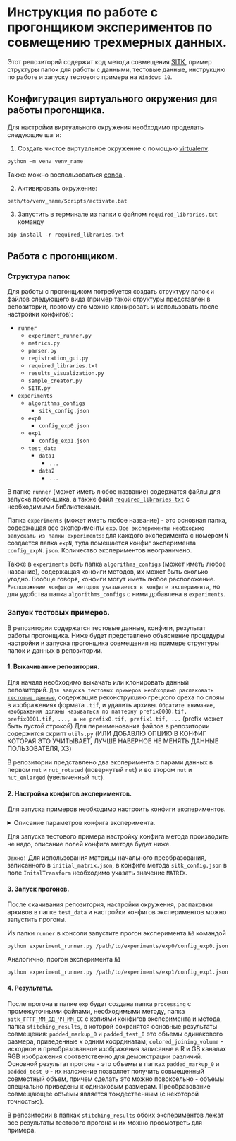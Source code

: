 # Инструкция по работе с прогонщиком экспериментов по совмещению трехмерных данных.
Этот репозиторий содержит код метода совмещения [SITK](https://simpleitk.org/), пример структуры папок для работы с данными, тестовые данные, инструкцию по работе и запуску тестового примера на `Windows 10`.

## Конфигурация виртуального окружения для работы прогонщика.
Для настройки виртуального окружения необходимо проделать следующие шаги:
1. Создать чистое виртуальное окружение с помощью [virtualenv](https://virtualenv.pypa.io/en/latest/installation.html):
```shell
python –m venv venv_name
```
 Также можно воспользоваться [conda](https://docs.conda.io/projects/conda/en/latest/user-guide/tasks/manage-environments.html) .
 
 2. Активировать окружение:
```shell
path/to/venv_name/Scripts/activate.bat
```

3. Запустить в терминале из папки с файлом `required_libraries.txt` команду
```shell
pip install -r required_libraries.txt
``` 

## Работа с прогонщиком.
### Структура папок
Для работы с прогонщиком потребуется создать структуру папок и файлов следующего вида (пример такой структуры представлен в репозитории, поэтому его можно клонировать и использовать после настройки конфигов):
- `runner`
  - `experiment_runner.py`
  - `metrics.py`
  - `parser.py`
  - `registration_gui.py`
  - `required_libraries.txt`
  - `results_visualization.py`
  - `sample_creator.py`
  - `SITK.py`
- `experiments`
  - `algorithms_configs`
    - `sitk_config.json`
  - `exp0`
     - `config_exp0.json`
  - `exp1`
     - `config_exp1.json`
  - `test_data`
     - `data1`
       - `...`
     - `data2`
       - `...`
  
В папке `runner` (может иметь любое название) содержатся файлы для запуска прогонщика, а также файл [`required_libraries.txt`](https://github.com/lbugai/stitching/blob/main/runner/required_libraries.txt) с необходимыми библиотеками.

Папка `experiments` (может иметь любое название) - это основная папка, содержащая все эксперименты `exp`. `Все эксперименты необходимо запускать из папки experiments`: для каждого эксперимента с номером `N` создается папка `expN`, туда помещается конфиг эксперимента `config_expN.json`. Количество экспериментов неограничено.

Также в `experiments` есть папка `algorithms_configs` (может иметь любое название), содержащая конфиги методов, их может быть сколько угодно. Вообще говоря, конфиги могут иметь любое расположение. `Расположение конфигов методов указывается в конфиге эксперимента`, но для удобства папка `algorithms_configs` с ними добавлена в `experiments`. 

### Запуск тестовых примеров.
В репозитории содержатся тестовые данные, конфиги, результат работы прогонщика.
Ниже будет представлено объяснение процедуры настройки и запуска прогонщика совмещения на примере структуры папок и данных в репозитории.

#### 1. Выкачивание репозитория.
Для начала необходимо выкачать или клонировать данный репозиторий.
`Для запуска тестовых примеров необходимо распаковать` [`тестовые данные`](https://github.com/lbugai/stitching/tree/main/experiments/test_data), содержащие реконструкцию грецкого ореха по слоям в изображениях формата `.tif`, и удалить архивы.
`Обратите внимание, изображения должны называться по паттерну prefix0000.tif, prefix0001.tif, ..., а не prefix0.tif, prefix1.tif, ...` (prefix может быть пустой строкой)
Для переименования файлов в репозитории содержится скрипт `utils.py` (ИЛИ ДОБАВЛЮ ОПЦИЮ В КОНФИГ КОТОРАЯ ЭТО УЧИТЫВАЕТ, ЛУЧШЕ НАВЕРНОЕ НЕ МЕНЯТЬ ДАННЫЕ ПОЛЬЗОВАТЕЛЯ, ХЗ)

В репозитории представлено два эксперимента с парами данных в первом `nut` и `nut_rotated` (повернутый `nut`) и во втором `nut` и `nut_enlarged` (увеличенный `nut`).

#### 2. Настройка конфигов экспериментов. 
Для запуска примеров необходимо настроить конфиги экспериментов.

<details><summary>Описание параметров конфига эксперимента.</summary>
 
```json
{   "path_to_main_folder_info" : "Путь до основной папки (experiments в репозитории).",
    "path_to_main_folder" : "/path/to/experiments/",

    "exp_info" : ["Для каждого эксперимента создается папка exp с номером, туда копируется этот конфиг и редактируется",
                  "В конфиге в папке expN этот параметр тоже должен быть N, ИНАЧЕ ЭКСПЕРИМЕНТ С УКАЗАННЫМ ЗДЕСЬ НОМЕРОМ ПЕРЕЗАПИШЕТСЯ."],
    "exp" : 0,

    "algorithm_name_info" : "Задает название папки, НЕ МЕТОД, метод задается исполняемым файлом и конфигом с настройками.",
    "algorithm_name" : "sitk",
    "algorithm_name_examples" : {
        "1" : "sitk",
        "2" : "sith",
        "3" : "any_convenient_name_for_the_method"
    },

    "algorithm_execution_parameters_path_info" : "Путь до конфига метода, может иметь любое расположение и название.",
    "algorithm_execution_parameters_path" : "/path/to/experiments/algorithms_configs/sitk_config.json",

    "algorithm_executable_path_info" : "Путь до скрипта с методом.", 
    "algorithm_executable_path" : "/path/to/runner/SITK.py",

    "alg_interpreter_path_info" : "Путь до файла python.exe вашего окружения.",
    "alg_interpreter_path" : "/path/to/venv_name/Scripts/python.exe",

    "VolumeLoadingMode_info" : "Не изменять.",
    "VolumeLoadingMode" : "TwoVolumes",

    "registered_volumes_writing_info" : ["Флаг для сохранения результата совмещения.",
                                         "Если указать false, то результаты совмещения не будут отписываться в тифы, только то, что в консоли."],
    "registered_volumes_writing" : true,

    "minimize_padding" : true,

    "calculate_metrics_info" : "Флаг для вычисления метрик - для этого нужно указать эталонное преобразование в поле ниже",
    "calculate_metrics" : false,

    "path_to_gt_matrix_json_info" : "Путь до эталонного преобразования (пример есть в репозитории в nut_rotated.rar).",
    "path_to_gt_matrix_json" : "",

    "SelectedVisualizedMetricsList_info" : "Метрики, которые будут рассчитываться, если включен флаг calculate_metrics.",
    "SelectedVisualizedMetricsList" : ["MSE",
                                       "normalized maximum deviation of distances (from geometry MSE)",
                                       "maximum deviation of distances (from geometry MSE)",
                                       "norm_geometry_rmse",
                                       "geometry_rmse",
                                       "norm_geometry_MSE"],

    "path_to_markup_info" : "Путь до целевого объема, к которому будет приводится объем moving, может иметь любое расположение.",
    "path_to_markup" : "/path/to/experiments/test_data/nut/",

    "path_to_moving_info" : "Путь до изменяемого объема, преобразуемый для приведения в координаты целевого объёма markup, может иметь любое расположение.",
    "path_to_moving" : "/path/to/experiments/test_data/nut_rotated/",

    "path_to_inital_transform_matrix_json_info" : ["Путь до .json с начальным преобразованием, которое будет доуточняться методом (преобразование из moving в markup).",
                                                   "Пример json'a с нач. преобразованием содержится в папке тестового объема nut_rotated."], 
    "path_to_inital_transform_matrix_json" : "/path/to/experiments/test_data/nut_rotated/initial_matrix.json" 
}
```
</details>

Для запуска тестового примера настройку конфига метода производить не надо, описание полей конфига метода будет ниже.

`Важно!` Для использования матрицы начального преобразования, записанного в `initial_matrix.json`, в конфиге метода `sitk_config.json` в поле `InitalTransform` необходимо указать значение `MATRIX`.
#### 3. Запуск прогонов.
После скачивания репозитория, настройки окружения, распаковки архивов в папке `test_data` и настройки конфигов экспериментов можно запустить прогоны.

Из папки `runner` в консоли запустите прогон эксперимента `№0` командой

```shell
python experiment_runner.py /path/to/experiments/exp0/config_exp0.json
```
Аналогично, прогон эксперимента `№1`
```shell
python experiment_runner.py /path/to/experiments/exp1/config_exp1.json
```

#### 4. Результаты.
После прогона в папке `exp` будет создана папка `processing` с промежуточными файлами, необходимыми методу, папка `sitk_ГГГГ_ММ_ДД_ЧЧ_ММ_СС` с копиями конфигов эксперимента и метода, папка `stitching_results`, в которой сохранятся основные результаты совмещения: `padded_markup_0` и `padded_test_0` это объемы одинакового размера, приведенные к одним координатам; `colored_joining_volume` - исходное и преобразованное изображения записаные в R и GB каналах RGB изображения соответственно для демонстрации различий.
Основной результат прогона - это объемы в папках `padded_markup_0` и `padded_test_0` - их наложение позволяет получить совмещенный совместный объем, причем сделать это можно повоксельно - объемы специально приведены к одинаковым размерам.
Преобразование совмещающее объемы является тождественным (с некоторой точностью).

В репозитории в папках `stitching_results` обоих экспериментов лежат все результаты тестового прогона и их можно просмотреть для примера.
